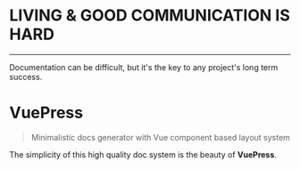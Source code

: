 # LIVING & GOOD COMMUNICATION IS HARD
- - -
Documentation can be difficult, but it's the key to any project's long term success.

# VuePress  


> Minimalistic docs generator with Vue component based layout system  
  
The simplicity of this high quality doc system is the beauty of **VuePress**.  

<br />  

